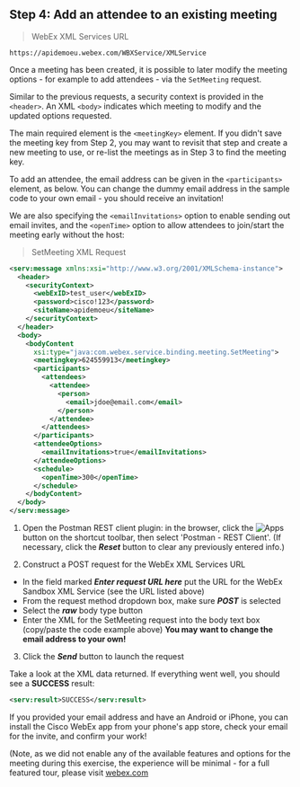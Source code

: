## Step 4: Add an attendee to an existing meeting

> WebEx XML Services URL

```http
https://apidemoeu.webex.com/WBXService/XMLService
```

Once a meeting has been created, it is possible to later modify the meeting options - for example to add attendees - via the `SetMeeting` request.

Similar to the previous requests, a security context is provided in the `<header>`.  An XML `<body>` indicates which meeting to modify and the updated options requested.  

The main required element is the `<meetingKey>` element.  If you didn't save the meeting key from Step 2, you may want to revisit that step and create a new meeting to use, or re-list the meetings as in Step 3 to find the meeting key.

To add an attendee, the email address can be given in the `<participants>` element, as below.  You can change the dummy email address in the sample code to your own email - you should receive an invitation!

We are also specifying the `<emailInvitations>` option to enable sending out email invites, and the `<openTime>` option to allow attendees to join/start the meeting early without the host:

> SetMeeting XML Request

```xml
<serv:message xmlns:xsi="http://www.w3.org/2001/XMLSchema-instance">
  <header>
    <securityContext>
      <webExID>test_user</webExID>
      <password>cisco!123</password>
      <siteName>apidemoeu</siteName>
    </securityContext>
  </header>
  <body>
    <bodyContent
      xsi:type="java:com.webex.service.binding.meeting.SetMeeting">
      <meetingkey>624559913</meetingkey>
      <participants>
        <attendees>
          <attendee>
            <person>
              <email>jdoe@email.com</email>
            </person>
          </attendee>
        </attendees>
      </participants>
      <attendeeOptions>
        <emailInvitations>true</emailInvitations>
      </attendeeOptions>
      <schedule>
        <openTime>300</openTime>
      </schedule>
    </bodyContent>
  </body>
</serv:message>
```

1. Open the Postman REST client plugin: in the browser, click the ![Apps](/posts/files/collab-webex/images/apps_icon.png) button on the shortcut toolbar, then select 'Postman - REST Client'.  (If necessary, click the **_Reset_** button to clear any previously entered info.)

2. Construct a POST request for the WebEx XML Services URL
  * In the field marked **_Enter request URL here_** put the URL for the WebEx Sandbox XML Service (see the URL listed above)
  * From the request method dropdown box, make sure **_POST_** is selected
  * Select the **_raw_** body type button
  * Enter the XML for the SetMeeting request into the body text box (copy/paste the code example above) **You may want to change the email address to your own!**

3. Click the **_Send_** button to launch the request

Take a look at the XML data returned.  If everything went well, you should see a **SUCCESS** result:

```xml
<serv:result>SUCCESS</serv:result>
```

If you provided your email address and have an Android or iPhone, you can install the Cisco WebEx app from your phone's app store, check your email for the invite, and confirm your work!

(Note, as we did not enable any of the available features and options for the meeting during this exercise, the experience will be minimal - for a full featured tour, please visit <a href="http://webex.com" target="_blank">webex.com</a>
